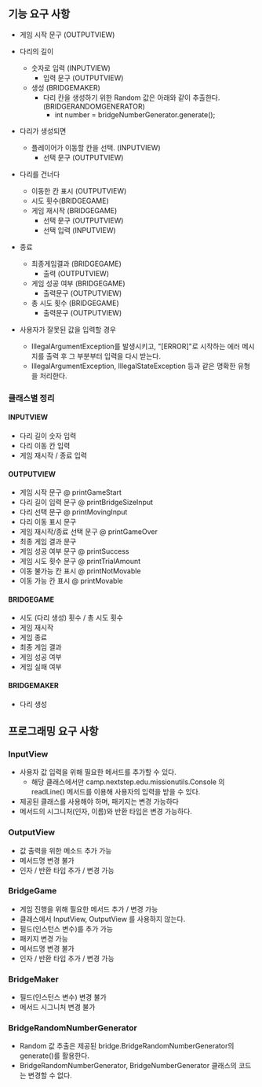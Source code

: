 ## 기능 요구 사항

- 게임 시작 문구 (OUTPUTVIEW)

- 다리의 길이
  - 숫자로 입력 (INPUTVIEW)
    - 입력 문구 (OUTPUTVIEW)
  - 생성 (BRIDGEMAKER)
    - 다리 칸을 생성하기 위한 Random 값은 아래와 같이 추출한다. (BRIDGERANDOMGENERATOR)
      - int number = bridgeNumberGenerator.generate();

- 다리가 생성되면 
  - 플레이어가 이동할 칸을 선택. (INPUTVIEW)
    - 선택 문구 (OUTPUTVIEW)

- 다리를 건너다
  - 이동한 칸 표시 (OUTPUTVIEW)
  - 시도 횟수(BRIDGEGAME)
  - 게임 재시작 (BRIDGEGAME)
    - 선택 문구 (OUTPUTVIEW)
    - 선택 입력 (INPUTVIEW)

- 종료
  - 최종게임결과 (BRIDGEGAME)
    - 출력 (OUTPUTVIEW)
  - 게임 성공 여부 (BRIDGEGAME)
    - 출력문구 (OUTPUTVIEW)
  - 총 시도 횟수 (BRIDGEGAME)
    - 출력문구 (OUTPUTVIEW)
    
- 사용자가 잘못된 값을 입력할 경우 
  - IllegalArgumentException를 발생시키고, "[ERROR]"로 시작하는 에러 메시지를 출력 후 그 부분부터 입력을 다시 받는다.
  - IllegalArgumentException, IllegalStateException 등과 같은 명확한 유형을 처리한다.

### 클래스별 정리
#### INPUTVIEW
- 다리 길이 숫자 입력
- 다리 이동 칸 입력 
- 게임 재시작 / 종료 입력

#### OUTPUTVIEW
- 게임 시작 문구 @ printGameStart
- 다리 길이 입력 문구 @ printBridgeSizeInput
- 다리 선택 문구 @ printMovingInput
- 다리 이동 표시 문구
- 게임 재시작/종료 선택 문구 @ printGameOver
- 최종 게임 결과 문구
- 게임 성공 여부 문구 @ printSuccess
- 게임 시도 횟수 문구 @ printTrialAmount
- 이동 불가능 칸 표시 @ printNotMovable
- 이동 가능 칸 표시 @ printMovable

#### BRIDGEGAME
- 시도 (다리 생성) 횟수 / 총 시도 횟수
- 게임 재시작
- 게임 종료
- 최종 게임 결과
- 게임 성공 여부
- 게임 실패 여부 

#### BRIDGEMAKER
- 다리 생성


## 프로그래밍 요구 사항
### InputView 
- 사용자 값 입력을 위해 필요한 메서드를 추가할 수 있다.
  - 해당 클래스에서만 camp.nextstep.edu.missionutils.Console 의 readLine() 메서드를 이용해 사용자의 입력을 받을 수 있다.
- 제공된 클래스를 사용해야 하며, 패키지는 변경 가능하다
- 메서드의 시그니처(인자, 이름)와 반환 타입은 변경 가능하다.

### OutputView
- 값 출력을 위한 메소드 추가 가능
- 메서드명 변경 불가
- 인자 / 반환 타입 추가 / 변경 가능

### BridgeGame
- 게임 진행을 위해 필요한 메서드 추가 / 변경 가능
- 클래스에서 InputView, OutputView 를 사용하지 않는다.
- 필드(인스턴스 변수)를 추가 가능
- 패키지 변경 가능
- 메서드명 변경 불가
- 인자 / 반환 타입 추가 / 변경 가능

### BridgeMaker
- 필드(인스턴스 변수) 변경 불가
- 메서드 시그니처 변경 불가

### BridgeRandomNumberGenerator
- Random 값 추출은 제공된 bridge.BridgeRandomNumberGenerator의 generate()를 활용한다.
- BridgeRandomNumberGenerator, BridgeNumberGenerator 클래스의 코드는 변경할 수 없다.
